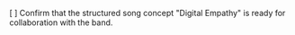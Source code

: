 [ ] Confirm that the structured song concept "Digital Empathy" is ready for collaboration with the band.